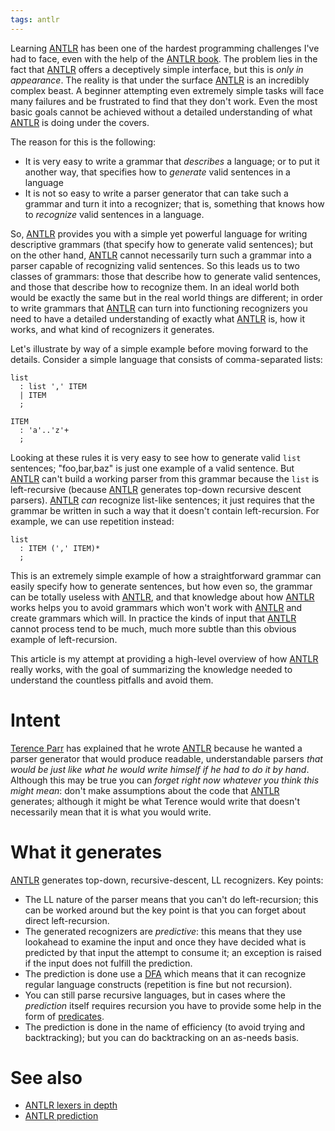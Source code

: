 ```yaml
---
tags: antlr
---
```


Learning [ANTLR](/wiki/ANTLR) has been one of the hardest programming challenges I've had to face, even with the help of the [ANTLR book](/wiki/ANTLR_book). The problem lies in the fact that [ANTLR](/wiki/ANTLR) offers a deceptively simple interface, but this is *only in appearance*. The reality is that under the surface [ANTLR](/wiki/ANTLR) is an incredibly complex beast. A beginner attempting even extremely simple tasks will face many failures and be frustrated to find that they don't work. Even the most basic goals cannot be achieved without a detailed understanding of what [ANTLR](/wiki/ANTLR) is doing under the covers.

The reason for this is the following:

-   It is very easy to write a grammar that *describes* a language; or to put it another way, that specifies how to *generate* valid sentences in a language
-   It is not so easy to write a parser generator that can take such a grammar and turn it into a recognizer; that is, something that knows how to *recognize* valid sentences in a language.

So, [ANTLR](/wiki/ANTLR) provides you with a simple yet powerful language for writing descriptive grammars (that specify how to generate valid sentences); but on the other hand, [ANTLR](/wiki/ANTLR) cannot necessarily turn such a grammar into a parser capable of recognizing valid sentences. So this leads us to two classes of grammars: those that describe how to generate valid sentences, and those that describe how to recognize them. In an ideal world both would be exactly the same but in the real world things are different; in order to write grammars that [ANTLR](/wiki/ANTLR) can turn into functioning recognizers you need to have a detailed understanding of exactly what [ANTLR](/wiki/ANTLR) is, how it works, and what kind of recognizers it generates.

Let's illustrate by way of a simple example before moving forward to the details. Consider a simple language that consists of comma-separated lists:

    list
      : list ',' ITEM
      | ITEM
      ;

    ITEM
      : 'a'..'z'+
      ;

Looking at these rules it is very easy to see how to generate valid `list` sentences; "foo,bar,baz" is just one example of a valid sentence. But [ANTLR](/wiki/ANTLR) can't build a working parser from this grammar because the `list` is left-recursive (because [ANTLR](/wiki/ANTLR) generates top-down recursive descent parsers). [ANTLR](/wiki/ANTLR) *can* recognize list-like sentences; it just requires that the grammar be written in such a way that it doesn't contain left-recursion. For example, we can use repetition instead:

    list
      : ITEM (',' ITEM)*
      ;

This is an extremely simple example of how a straightforward grammar can easily specify how to generate sentences, but how even so, the grammar can be totally useless with [ANTLR](/wiki/ANTLR), and that knowledge about how [ANTLR](/wiki/ANTLR) works helps you to avoid grammars which won't work with [ANTLR](/wiki/ANTLR) and create grammars which will. In practice the kinds of input that [ANTLR](/wiki/ANTLR) cannot process tend to be much, much more subtle than this obvious example of left-recursion.

This article is my attempt at providing a high-level overview of how [ANTLR](/wiki/ANTLR) really works, with the goal of summarizing the knowledge needed to understand the countless pitfalls and avoid them.

# Intent

[Terence Parr](/wiki/Terence_Parr) has explained that he wrote [ANTLR](/wiki/ANTLR) because he wanted a parser generator that would produce readable, understandable parsers *that would be just like what he would write himself if he had to do it by hand*. Although this may be true you can *forget right now whatever you think this might mean*: don't make assumptions about the code that [ANTLR](/wiki/ANTLR) generates; although it might be what Terence would write that doesn't necessarily mean that it is what you would write.

# What it generates

[ANTLR](/wiki/ANTLR) generates top-down, recursive-descent, LL recognizers. Key points:

-   The LL nature of the parser means that you can't do left-recursion; this can be worked around but the key point is that you can forget about direct left-recursion.
-   The generated recognizers are *predictive*: this means that they use lookahead to examine the input and once they have decided what is predicted by that input the attempt to consume it; an exception is raised if the input does not fulfill the prediction.
-   The prediction is done use a [DFA](/wiki/DFA) which means that it can recognize regular language constructs (repetition is fine but not recursion).
-   You can still parse recursive languages, but in cases where the *prediction* itself requires recursion you have to provide some help in the form of [predicates](/wiki/predicates).
-   The prediction is done in the name of efficiency (to avoid trying and backtracking); but you can do backtracking on an as-needs basis.

# See also

-   [ANTLR lexers in depth](/wiki/ANTLR_lexers_in_depth)
-   [ANTLR prediction](/wiki/ANTLR_prediction)

